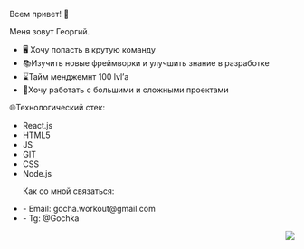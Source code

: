 Всем привет! 👋

Меня зовут Георгий.

- 🖥 Хочу попасть в крутую команду
- 📚Изучить новые фреймворки и улучшить знание в разработке 
- ⌛️Тайм менджемнт 100 lvl’а
- 🏹Хочу работать с большими и сложными проектами 


🌐Технологический стек:

- React.js
- HTML5
- JS
- GIT
- CSS
- Node.js
<div id="info">
<ul>
  <p>Как со мной связаться:</p>

<li>- Email: gocha.workout@gmail.com</li>    
<li>- Tg: @Gochka</li>
</ul>
  <div align="right">
  <img src="https://media.giphy.com/media/M9gbBd9nbDrOTu1Mqx/giphy.gif">
  </div>
</div>
